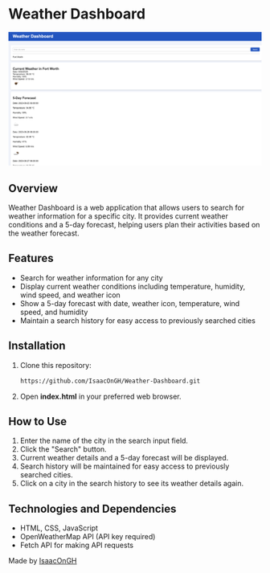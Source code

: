 # Weather Dashboard

![Weather Dashboard](/Assets/Weather-Dashboard.png)

## Overview

Weather Dashboard is a web application that allows users to search for weather information for a specific city. It provides current weather conditions and a 5-day forecast, helping users plan their activities based on the weather forecast.

## Features

- Search for weather information for any city
- Display current weather conditions including temperature, humidity, wind speed, and weather icon
- Show a 5-day forecast with date, weather icon, temperature, wind speed, and humidity
- Maintain a search history for easy access to previously searched cities

## Installation

1. Clone this repository:

    ```bash
    https://github.com/IsaacOnGH/Weather-Dashboard.git
    ```
2. Open **index.html** in your preferred web browser.

## How to Use

1. Enter the name of the city in the search input field.
2. Click the "Search" button.
3. Current weather details and a 5-day forecast will be displayed.
4. Search history will be maintained for easy access to previously searched cities.
5. Click on a city in the search history to see its weather details again.

## Technologies and Dependencies

- HTML, CSS, JavaScript
- OpenWeatherMap API (API key required)
- Fetch API for making API requests

Made by [IsaacOnGH](https://github.com/IsaacOnGH)


